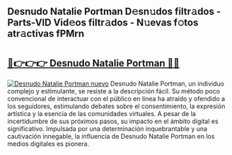 ## Desnudo Natalie Portman D𝚎sn𝚞dos filtr𝚊dos - Parts-VlD Vid𝚎os filtr𝚊dos - N𝚞evas f𝚘tos atr𝚊ctivas fPMrn

# <h2><a href="http://mb6hd5.tromn.icu/?c=Desnudo+Natalie+Portman">🔗👉👉👉 Desnudo Natalie Portman 🔗🔗</a></h2>

[![Desnudo Natalie Portman nuevo](https://i.imgur.com/pEAQMta.gif)](http://mb6hd5.tromn.icu/?c=Desnudo+Natalie+Portman)
Desnudo Natalie Portman, un individuo complejo y estimulante, se resiste a la descripción fácil. Su método poco convencional de interactuar con el público en línea ha atraído y ofendido a los seguidores, estimulando debates sobre el consentimiento, la expresión artística y la esencia de las comunidades virtuales. A pesar de la incertidumbre de sus próximos pasos, su impacto en el ámbito digital es significativo. Impulsada por una determinación inquebrantable y una cautivación innegable, la influencia de Desnudo Natalie Portman en los medios digitales es pionera.
